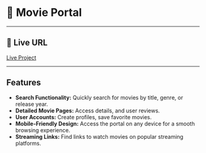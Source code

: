 # 🌟 Movie Portal

---

## 🔗 **Live URL**
[Live Project](https://mshohagdev-movie-portal.netlify.app/)

---

## Features

- **Search Functionality:** Quickly search for movies by title, genre, or release year.
- **Detailed Movie Pages:** Access details, and user reviews.
- **User Accounts:** Create profiles, save favorite movies.
- **Mobile-Friendly Design:** Access the portal on any device for a smooth browsing experience.
- **Streaming Links:** Find links to watch movies on popular streaming platforms.

